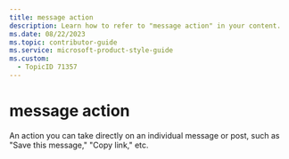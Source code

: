 ```yaml
---
title: message action
description: Learn how to refer to "message action" in your content.
ms.date: 08/22/2023
ms.topic: contributor-guide
ms.service: microsoft-product-style-guide
ms.custom:
  - TopicID 71357
---
```



# message action

An action you can take directly on an individual message or post, such as "Save this message," "Copy link," etc.  
   
